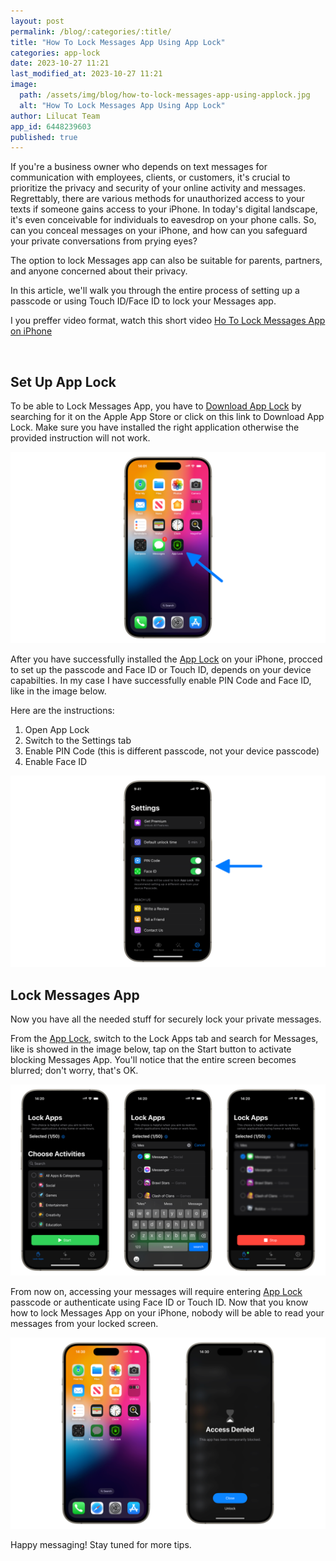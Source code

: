 ```yaml
---
layout: post
permalink: /blog/:categories/:title/
title: "How To Lock Messages App Using App Lock"
categories: app-lock
date: 2023-10-27 11:21
last_modified_at: 2023-10-27 11:21
image:
  path: /assets/img/blog/how-to-lock-messages-app-using-applock.jpg
  alt: "How To Lock Messages App Using App Lock"
author: Lilucat Team
app_id: 6448239603
published: true
---
```


If you're a business owner who depends on text messages for communication with employees, clients, or customers, it's crucial to prioritize the privacy and security of your online activity and messages. Regrettably, there are various methods for unauthorized access to your texts if someone gains access to your iPhone. In today's digital landscape, it's even conceivable for individuals to eavesdrop on your phone calls. So, can you conceal messages on your iPhone, and how can you safeguard your private conversations from prying eyes?

The option to lock Messages app can also be suitable for parents, partners, and anyone concerned about their privacy.

In this article, we'll walk you through the entire process of setting up a passcode or using Touch ID/Face ID to lock your Messages app.

I you preffer video format, watch this short video <a class="fw-semibold" href="https://www.youtube.com/shorts/EpkWUaIGN9A" target="_blank">Ho To Lock Messages App on iPhone</a>

<br>

## Set Up App Lock

To be able to Lock Messages App, you have to <a class="fw-semibold" href="https://apps.apple.com/app/apple-store/id6448239603?pt=126142472&ct=fromWebsite&mt=8" target="_blank">Download App Lock</a> by searching for it on the Apple App Store or click on this link to Download App Lock. Make sure you have installed the right application otherwise the provided instruction will not work. 

<img class="w-100" src="/assets/img/blog/iphone-home-screen-with-app-lock-installed.webp" alt="iphone home screen with app lock installed">

After you have successfully installed the <a class="fw-semibold" href="https://apps.apple.com/app/apple-store/id6448239603?pt=126142472&ct=fromWebsite&mt=8" target="_blank">App Lock</a> on your iPhone, procced to set up the passcode and Face ID or Touch ID, depends on your device capabilties. In my case I have successfully enable PIN Code and Face ID, like in the image below. 

Here are the instructions:
1. Open App Lock
2. Switch to the Settings tab
3. Enable PIN Code (this is different passcode, not your device passcode)
4. Enable Face ID

<img class="w-100" src="/assets/img/blog/set-up-passcode-and-faceid-to-lock-messages-app.webp" alt="this image displays passcode and Face ID option are enabled">

<br>

## Lock Messages App

Now you have all the needed stuff for securely lock your private messages.

From the <a class="fw-semibold" href="https://apps.apple.com/app/apple-store/id6448239603?pt=126142472&ct=fromWebsite&mt=8" target="_blank">App Lock</a>, switch to the Lock Apps tab and search for Messages, like is showed in the image below, tap on the Start button to activate blocking Messages App. You'll notice that the entire screen becomes blurred; don't worry, that's OK.

<img class="w-100" src="/assets/img/blog/this-image-contains-3-images-of-iphone-and-display-how-to-lock-messages.webp" alt="this image contains 3 images of iphone and display how to lock messages">

<br>

From now on, accessing your messages will require entering <a class="fw-semibold" href="https://apps.apple.com/app/apple-store/id6448239603?pt=126142472&ct=fromWebsite&mt=8" target="_blank">App Lock</a> passcode or authenticate using Face ID or Touch ID. Now that you know how to lock Messages App on your iPhone, nobody will be able to read your messages from your locked screen.

<img class="w-100" src="/assets/img/blog/iphone-home-screen-with-messages-app-locked.webp" alt="iphone home screen with messages app locked">

<br>

Happy messaging! Stay tuned for more tips.
